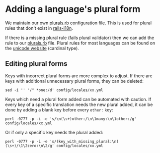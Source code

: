 # Adding a language's plural form

We maintain our own [plurals.rb][1] configuration file. This is used for plural
rules that don't exist in [rails-i18n][2].

If there is a missing plural rule (fails plural validator) then we can add the
rule to our [plurals.rb][1] file. Plural rules for most languages can be found
on the [unicode website][3] (cardinal type).

## Editing plural forms

Keys with incorrect plural forms are more complex to adjust. If there are keys with additional unnecessary plural forms, they can be deleted:

```
sed -i '' '/^ *one:/d' config/locales/xx.yml
```

Keys which need a plural form added can be automated with caution. If every key of a specific translation needs the new plural added, it can be done by adding a blank key before every `other:` key:

```
perl -0777 -p -i -e 's/\n(\s+)other:/\n\1many:\n\1other:/g' config/locales/xx.yml
```

Or if only a specific key needs the plural added:

```
perl -0777 -p -i -e 's/(key_with_missing_plural:\n)(\s+)/\1\2zero:\n\2/g' config/locales/xx.yml
```

[1]: https://github.com/alphagov/rails_translation_manager/blob/main/config/locales/plurals.rb
[2]: https://github.com/svenfuchs/rails-i18n
[3]: https://unicode-org.github.io/cldr-staging/charts/latest/supplemental/language_plural_rules.html
